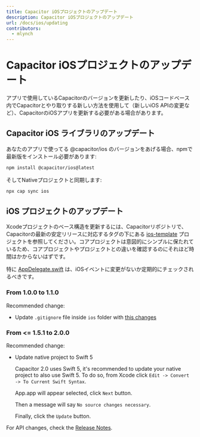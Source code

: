 ```yaml
---
title: Capacitor iOSプロジェクトのアップデート
description: Capacitor iOSプロジェクトのアップデート
url: /docs/ios/updating
contributors:
  - mlynch
---
```


# Capacitor iOSプロジェクトのアップデート

<p class="intro">アプリで使用しているCapacitorのバージョンを更新したり、iOSコードベース内でCapacitorとやり取りする新しい方法を使用して（新しいiOS APIの変更など）、CapacitorのiOSアプリを更新する必要がある場合があります。</p>

## Capacitor iOS ライブラリのアップデート

あなたのアプリで使ってる @capacitor/ios のバージョンをあげる場合、npmで最新版をインストール必要があります:

```bash
npm install @capacitor/ios@latest
```

そしてNativeプロジェクトと同期します:

```bash
npx cap sync ios
```

## iOS プロジェクトのアップデート

Xcodeプロジェクトのベース構造を更新するには、Capacitorリポジトリで、Capacitorの最新の安定リリースに対応するタグの下にある [ios-template](https://github.com/ionic-team/capacitor/tree/master/ios-template) プロジェクトを参照してください。コアプロジェクトは意図的にシンプルに保たれているため、コアプロジェクトやプロジェクトとの違いを確認するのにそれほど時間はかからないはずです。

特に [AppDelegate.swift](https://github.com/ionic-team/capacitor/blob/master/ios-template/App/App/AppDelegate.swift) は、iOSイベントに変更がないか定期的にチェックされるべきです。

### From 1.0.0 to 1.1.0

Recommended change:

* Update `.gitignore` file inside `ios` folder with [this changes](https://github.com/ionic-team/capacitor/commit/91941975ea5fe5389e0b09bb8331d5cb16ea6a78#diff-ea346566a7f09b5e88ed28d3d6362ec3)

### From <= 1.5.1 to 2.0.0

Recommended change:

* Update native project to Swift 5

  Capacitor 2.0 uses Swift 5, it's recommended to update your native project to also use Swift 5.
  To do so, from Xcode click `Edit -> Convert -> To Current Swift Syntax`.

  App.app will appear selected, click `Next` button.

  Then a message will say `No source changes necessary`.

  Finally, click the `Update` button.

For API changes, check the [Release Notes](https://github.com/ionic-team/capacitor/releases/tag/2.0.0).
